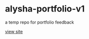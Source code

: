 # alysha-portfolio-v1
a temp repo for portfolio feedback 

[view site](https://johndoenma.github.io/alysha-portfolio-v1)
